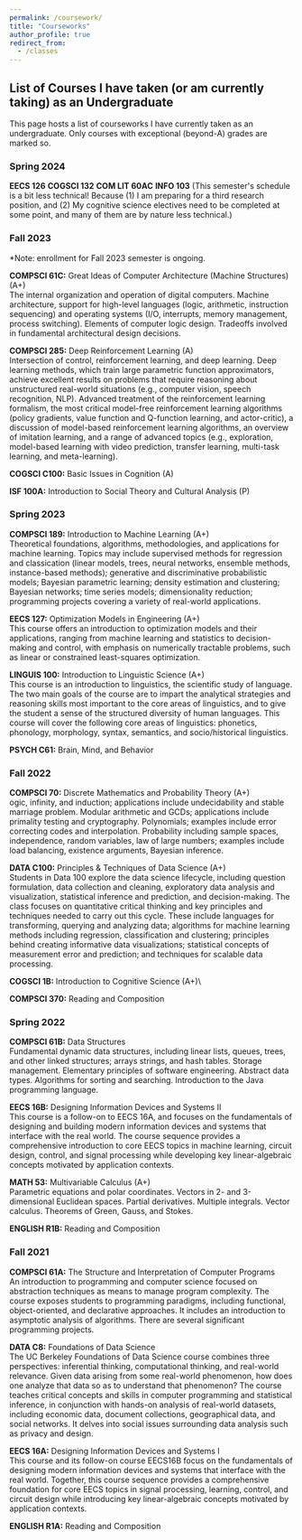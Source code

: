 ```yaml
---
permalink: /coursework/
title: "Courseworks"
author_profile: true
redirect_from: 
  - /classes
---
```


## List of Courses I have taken (or am currently taking) as an Undergraduate
This page hosts a list of courseworks I have currently taken as an undergraduate.
Only courses with exceptional (beyond-A) grades are marked so.

### Spring 2024
**EECS 126**
**COGSCI 132**
**COM LIT 60AC**
**INFO 103**
(This semester's schedule is a bit less technical! Because (1) I am preparing for a third research position, and (2) My cognitive science electives need to be completed at some point, and many of them are by nature less technical.)

### Fall 2023
*Note: enrollment for Fall 2023 semester is ongoing.

**COMPSCI 61C:** Great Ideas of Computer Architecture (Machine Structures) (A+)\
The internal organization and operation of digital computers.
Machine architecture, support for high-level languages (logic, arithmetic, instruction sequencing) and operating systems (I/O, interrupts, memory management, process switching).
Elements of computer logic design.
Tradeoffs involved in fundamental architectural design decisions.

**COMPSCI 285:** Deep Reinforcement Learning (A)\
 Intersection of control, reinforcement learning, and deep learning. Deep learning methods, which train large parametric function approximators, achieve excellent results on problems that require reasoning about unstructured real-world situations (e.g., computer vision, speech recognition, NLP). Advanced treatment of the reinforcement learning formalism, the most critical model-free reinforcement learning algorithms (policy gradients, value function and Q-function learning, and actor-critic), a discussion of model-based reinforcement learning algorithms, an overview of imitation learning, and a range of advanced topics (e.g., exploration, model-based learning with video prediction, transfer learning, multi-task learning, and meta-learning).

**COGSCI C100:** Basic Issues in Cognition (A)

**ISF 100A:** Introduction to Social Theory and Cultural Analysis (P)

### Spring 2023
**COMPSCI 189:** Introduction to Machine Learning (A+)\
Theoretical foundations, algorithms, methodologies, and applications for machine learning.
Topics may include supervised methods for regression and classication (linear models, trees, neural networks, ensemble methods, instance-based methods); generative and discriminative probabilistic models; Bayesian parametric learning; density estimation and clustering; Bayesian networks; time series models; dimensionality reduction; programming projects covering a variety of real-world applications.

**EECS 127:** Optimization Models in Engineering (A+)\
This course offers an introduction to optimization models and their applications, ranging from machine learning and statistics to decision-making and control, with emphasis on numerically tractable problems, such as linear or constrained least-squares optimization.

**LINGUIS 100:** Introduction to Linguistic Science (A+)\
This course is an introduction to linguistics, the scientific study of
language. The two main goals of the course are to impart the analytical strategies and reasoning
skills most important to the core areas of linguistics, and to give the student a sense of the structured
diversity of human languages. This course will cover the following core areas of linguistics: phonetics,
phonology, morphology, syntax, semantics, and socio/historical linguistics.

**PSYCH C61:** Brain, Mind, and Behavior

### Fall 2022
**COMPSCI 70:** Discrete Mathematics and Probability Theory (A+)\
ogic, infinity, and induction; applications include undecidability and stable marriage problem.
Modular arithmetic and GCDs; applications include primality testing and cryptography.
Polynomials; examples include error correcting codes and interpolation.
Probability including sample spaces, independence, random variables, law of large numbers; examples include load balancing, existence arguments, Bayesian inference.

**DATA C100:** Principles & Techniques of Data Science (A+)\
Students in Data 100 explore the data science lifecycle, including question formulation, data collection and cleaning, exploratory data analysis and visualization, statistical inference and prediction, and decision-making.
The class focuses on quantitative critical thinking and key principles and techniques needed to carry out this cycle. These include languages for transforming, querying and analyzing data; algorithms for machine learning methods including regression, classification and clustering; principles behind creating informative data visualizations; statistical concepts of measurement error and prediction; and techniques for scalable data processing.

**COGSCI 1B:** Introduction to Cognitive Science (A+)\

**COMPSCI 370:** Reading and Composition

### Spring 2022
**COMPSCI 61B:** Data Structures\
 Fundamental dynamic data structures, including linear lists, queues, trees, and other linked structures; arrays strings, and hash tables.
Storage management.
Elementary principles of software engineering. Abstract data types.
Algorithms for sorting and searching. Introduction to the Java programming language.

**EECS 16B:** Designing Information Devices and Systems II\
This course is a follow-on to EECS 16A, and focuses on the fundamentals of designing and building modern information devices and systems that interface with the real world.
The course sequence provides a comprehensive introduction to core EECS topics in machine learning, circuit design, control, and signal processing while developing key linear-algebraic concepts motivated by application contexts.

**MATH 53:** Multivariable Calculus (A+)\
Parametric equations and polar coordinates. Vectors in 2- and 3-dimensional Euclidean spaces. Partial derivatives. Multiple integrals. Vector calculus. Theorems of Green, Gauss, and Stokes.

**ENGLISH R1B:** Reading and Composition

### Fall 2021
**COMPSCI 61A:** The Structure and Interpretation of Computer Programs\
An introduction to programming and computer science focused on abstraction techniques as means to manage program complexity.
The course exposes students to programming paradigms, including functional, object-oriented, and declarative approaches. It includes an introduction to asymptotic analysis of algorithms. There are several significant programming projects.

**DATA C8:** Foundations of Data Science\
The UC Berkeley Foundations of Data Science course combines three perspectives: inferential thinking, computational thinking, and real-world relevance.
Given data arising from some real-world phenomenon, how does one analyze that data so as to understand that phenomenon?
The course teaches critical concepts and skills in computer programming and statistical inference, in conjunction with hands-on analysis of real-world datasets, including economic data, document collections, geographical data, and social networks.
It delves into social issues surrounding data analysis such as privacy and design.

**EECS 16A:** Designing Information Devices and Systems I\
This course and its follow-on course EECS16B focus on the fundamentals of designing modern information devices and systems that interface with the real world.
Together, this course sequence provides a comprehensive foundation for core EECS topics in signal processing, learning, control, and circuit design while introducing key linear-algebraic concepts motivated by application contexts.

**ENGLISH R1A:** Reading and Composition
